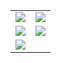 <table>
  <tr>
    <td>
      <img src="https://user-images.githubusercontent.com/36922746/114311870-32845680-9af9-11eb-9900-377d29a4ed89.png" />
    </td>
    <td>
      <img src="https://user-images.githubusercontent.com/36922746/114311872-3617dd80-9af9-11eb-928f-5eaa2267f191.png" />
    </td>
  </tr>
  <tr>
    <td>
      <img src="https://user-images.githubusercontent.com/36922746/114311874-39ab6480-9af9-11eb-85aa-a2d92beabd35.png" />
    </td>
    <td>
      <img src="https://user-images.githubusercontent.com/36922746/114311881-3ca65500-9af9-11eb-80e0-3ae4d141ad06.png" />
      </td>
  </tr>
  <tr>
    <td>
      <img src="https://user-images.githubusercontent.com/36922746/114311883-3f08af00-9af9-11eb-882a-31ad38fe960a.png" />
     </td>
  </tr>
</table>
